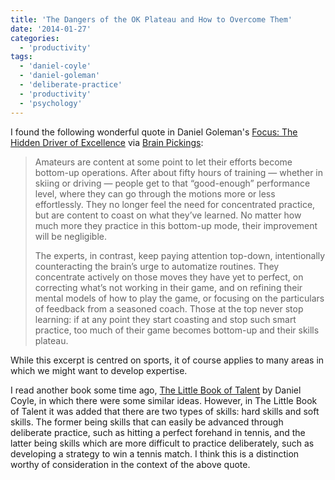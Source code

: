 ```yaml
---
title: 'The Dangers of the OK Plateau and How to Overcome Them'
date: '2014-01-27'
categories:
  - 'productivity'
tags:
  - 'daniel-coyle'
  - 'daniel-goleman'
  - 'deliberate-practice'
  - 'productivity'
  - 'psychology'
---
```


I found the following wonderful quote in Daniel Goleman's [Focus: The Hidden Driver of Excellence](http://www.amazon.com/Focus-The-Hidden-Driver-Excellence/dp/0062114867) via [Brain Pickings](http://www.brainpickings.org/index.php/2014/01/22/daniel-goleman-focus-10000-hours-myth):

> Amateurs are content at some point to let their efforts become bottom-up operations. After about fifty hours of training — whether in skiing or driving — people get to that “good-enough” performance level, where they can go through the motions more or less effortlessly. They no longer feel the need for concentrated practice, but are content to coast on what they’ve learned. No matter how much more they practice in this bottom-up mode, their improvement will be negligible.
>
> The experts, in contrast, keep paying attention top-down, intentionally counteracting the brain’s urge to automatize routines. They concentrate actively on those moves they have yet to perfect, on correcting what’s not working in their game, and on refining their mental models of how to play the game, or focusing on the particulars of feedback from a seasoned coach. Those at the top never stop learning: if at any point they start coasting and stop such smart practice, too much of their game becomes bottom-up and their skills plateau.

While this excerpt is centred on sports, it of course applies to many areas in which we might want to develop expertise.

I read another book some time ago, [The Little Book of Talent](http://www.amazon.com/The-Little-Book-Talent-Improving/dp/034553025X) by Daniel Coyle, in which there were some similar ideas. However, in The Little Book of Talent it was added that there are two types of skills: hard skills and soft skills. The former being skills that can easily be advanced through deliberate practice, such as hitting a perfect forehand in tennis, and the latter being skills which are more difficult to practice deliberately, such as developing a strategy to win a tennis match. I think this is a distinction worthy of consideration in the context of the above quote.
